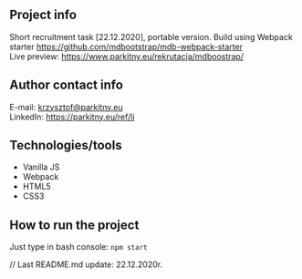 ## Project info
Short recruitment task [22.12.2020], portable version. Build using Webpack starter https://github.com/mdbootstrap/mdb-webpack-starter</br>
Live preview: https://www.parkitny.eu/rekrutacja/mdboostrap/

## Author contact info
E-mail: krzysztof@parkitny.eu</br>
LinkedIn: https://parkitny.eu/ref/li</br>

## Technologies/tools
* Vanilla JS
* Webpack
* HTML5
* CSS3

## How to run the project
Just type in bash console:
``` npm start ```

// Last README.md update: 22.12.2020r.
